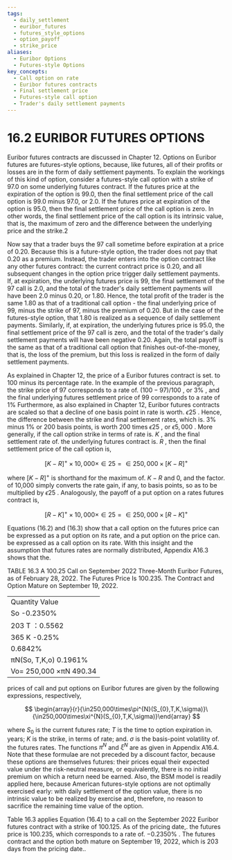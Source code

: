 ```yaml
---
tags:
  - daily_settlement
  - euribor_futures
  - futures_style_options
  - option_payoff
  - strike_price
aliases:
  - Euribor Options
  - Futures-style Options
key_concepts:
  - Call option on rate
  - Euribor futures contracts
  - Final settlement price
  - Futures-style call option
  - Trader's daily settlement payments
---
```


# 16.2 EURIBOR FUTURES OPTIONS  

Euribor futures contracts are discussed in Chapter 12. Options on Euribor futures are futures-style options, because, like futures, all of their profits or losses are in the form of daily settlement payments. To explain the workings of this kind of option, consider a futures-style call option with a strike of 97.0 on some underlying futures contract. If the futures price at the expiration of the option is 99.0, then the final settlement price of the call option is 99.0 minus 97.0, or 2.0. If the futures price at expiration of the option is 95.0, then the final settlement price of the call option is zero. In other words, the final settlement price of the call option is its intrinsic value, that is, the maximum of zero and the difference between the underlying price and the strike.2  

Now say that a trader buys the 97 call sometime before expiration at a price of 0.20. Because this is a future-style option, the trader does not pay that 0.20 as a premium. Instead, the trader enters into the option contract like any other futures contract: the current contract price is 0.20, and all subsequent changes in the option price trigger daily settlement payments. If, at expiration, the underlying futures price is 99, the final settlement of the 97 call is 2.0, and the total of the trader's daily settlement payments will have been 2.0 minus 0.20, or 1.80. Hence, the total profit of the trader is the same 1.80 as that of a traditional call option - the final underlying price of 99, minus the strike of 97, minus the premium of 0.20. But in the case of the futures-style option, that 1.80 is realized as a sequence of daily settlement payments. Similarly, if, at expiration, the underlying futures price is 95.0, the final settlement price of the 97 call is zero, and the total of the trader's daily settlement payments will have been negative 0.20. Again, the total payoff is the same as that of a traditional call option that finishes out-of-the-money, that is, the loss of the premium, but this loss is realized in the form of daily settlement payments.  

As explained in Chapter 12, the price of a Euribor futures contract is set. to 100 minus its percentage rate. In the example of the previous paragraph, the strike price of 97 corresponds to a rate of. $(100-97)/100$ , or $3\%$ , and the final underlying futures settlement price of 99 corresponds to a rate of $1\%$ Furthermore, as also explained in Chapter 12, Euribor futures contracts are scaled so that a decline of one basis point in rate is worth. $\epsilon25$ . Hence, the difference between the strike and final settlement rates, which is. $3\%$ minus $1\%$ or 200 basis points, is worth 200 times $\epsilon25$ , or $\epsilon5{,}000$ . More generally, if the call option strike in terms of rate is. $K$ , and the final settlement rate of. the underlying futures contract is. $R$ , then the final settlement price of the call option is,  

$$
[K-R]^{+}\times10,000\times\in25=\in250,000\times[K-R]^{+}
$$  

where $[K-R]^{+}$ is shorthand for the maximum of. $K-R$ and 0, and the factor. of 10,000 simply converts the rate gain, if any, to basis points, so as to be multiplied by $\epsilon25$ . Analogously, the payoff of a put option on a rates futures contract is,  

$$
[R-K]^{+}\times10,000\times\in25=\in250,000\times[R-K]^{+}
$$  

Equations (16.2) and (16.3) show that a call option on the futures price can be expressed as a put option on its rate, and a put option on the price can. be expressed as a call option on its rate. With this insight and the assumption that futures rates are normally distributed, Appendix A16.3 shows that the.  

TABLE 16.3 A 100.25 Call on September 2022 Three-Month Euribor Futures, as of February 28, 2022. The Futures Price Is 100.235. The Contract and Option Mature on September 19, 2022.   


<html><body><table><tr><td>Quantity Value</td></tr><tr><td>So -0.2350%</td></tr><tr><td>203 T ：0.5562</td></tr><tr><td>365 K -0.25%</td></tr><tr><td>0.6842%</td></tr><tr><td>πN(So, T,K,o) 0.1961%</td></tr><tr><td>Vo= 250,000 ×πN 490.34</td></tr></table></body></html>  

prices of call and put options on Euribor futures are given by the following expressions, respectively,  

$$
\begin{array}{r}{\in250,000\times\pi^{N}(S_{0},T,K,\sigma)}\ {\in250,000\times\xi^{N}(S_{0},T,K,\sigma)}\end{array}
$$  

where $S_{0}$ is the current futures rate; $T$ is the time to option expiration in. years; $K$ is the strike, in terms of rate; and. $\sigma$ is the basis-point volatility of. the futures rates. The functions $\pi^{N}$ and $\xi^{N}$ are as given in Appendix A16.4. Note that these formulae are not preceded by a discount factor, because these options are themselves futures: their prices equal their expected value under the risk-neutral measure, or equivalently, there is no initial premium on which a return need be earned. Also, the BSM model is readily applied here, because American futures-style options are not optimally exercised early: with daily settlement of the option value, there is no intrinsic value to be realized by exercise and, therefore, no reason to sacrifice the remaining time value of the option.  

Table 16.3 applies Equation (16.4) to a call on the September 2022 Euribor futures contract with a strike of 100.125. As of the pricing date,. the futures price is 100.235, which corresponds to a rate of. $-0.2350\%$ . The futures contract and the option both mature on September 19, 2022, which is 203 days from the pricing date..  
